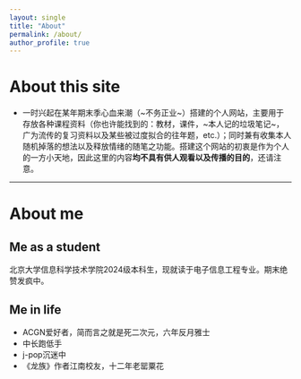 ```yaml
---
layout: single
title: "About"
permalink: /about/
author_profile: true
---
```


# About this site
* 一时兴起在某年期末季心血来潮（~不务正业~）搭建的个人网站，主要用于存放各种课程资料（你也许能找到的：教材，课件，~本人记的垃圾笔记~，广为流传的复习资料以及某些被过度拟合的往年题，etc.）；同时兼有收集本人随机掉落的想法以及释放情绪的随笔之功能。搭建这个网站的初衷是作为个人的一方小天地，因此这里的内容**均不具有供人观看以及传播的目的**，还请注意。
 
***

# About me
## Me as a student
北京大学信息科学技术学院2024级本科生，现就读于电子信息工程专业。期末绝赞发疯中。

## Me in life
* ACGN爱好者，简而言之就是死二次元，六年反月雅士
* 中长跑低手
* j-pop沉迷中
* 《龙族》作者江南校友，十二年老罂粟花
